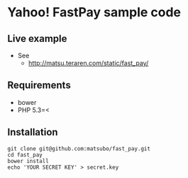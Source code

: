 Yahoo! FastPay sample code
==============================


Live example
------------------

- See
  - http://matsu.teraren.com/static/fast_pay/

Requirements
------------------
- bower
- PHP 5.3=<


Installation
-------------------
```
git clone git@github.com:matsubo/fast_pay.git
cd fast_pay
bower install
echo 'YOUR SECRET KEY' > secret.key
```



